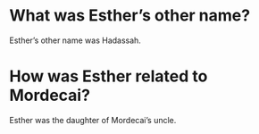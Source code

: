 # What was Esther’s other name?

Esther’s other name was Hadassah.

# How was Esther related to Mordecai?

Esther was the daughter of Mordecai’s uncle.
